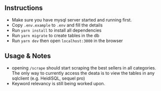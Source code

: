 ## Instructions

* Make sure you have mysql server started and running first.
* Copy `.env.example` to `.env` and fill the details
* Run `yarn install` to install all dependencies
* Run `yarn migrate` to create tables in the db
* Run `yarn dev` then open `localhost:3000` in the browser

## Usage & Notes
* opening `/scrape` should start scraping the best sellers in all categories. The only way to currently access the deata is to view the tables in any sqlclient (e.g. HeidiSQL, sequel pro)
* Keyword relevancy is still being worked upon.
